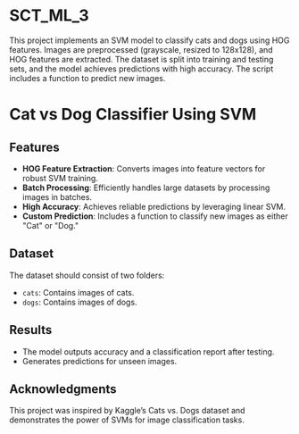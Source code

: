 # SCT_ML_3
This project implements an SVM model to classify cats and dogs using HOG features. Images are preprocessed (grayscale, resized to 128x128), and HOG features are extracted. The dataset is split into training and testing sets, and the model achieves predictions with high accuracy. The script includes a function to predict new images.
# Cat vs Dog Classifier Using SVM

## Features
- **HOG Feature Extraction**: Converts images into feature vectors for robust SVM training.
- **Batch Processing**: Efficiently handles large datasets by processing images in batches.
- **High Accuracy**: Achieves reliable predictions by leveraging linear SVM.
- **Custom Prediction**: Includes a function to classify new images as either "Cat" or "Dog."

## Dataset
The dataset should consist of two folders:
- `cats`: Contains images of cats.
- `dogs`: Contains images of dogs.

## Results
- The model outputs accuracy and a classification report after testing.
- Generates predictions for unseen images.

## Acknowledgments
This project was inspired by Kaggle’s Cats vs. Dogs dataset and demonstrates the power of SVMs for image classification tasks.

